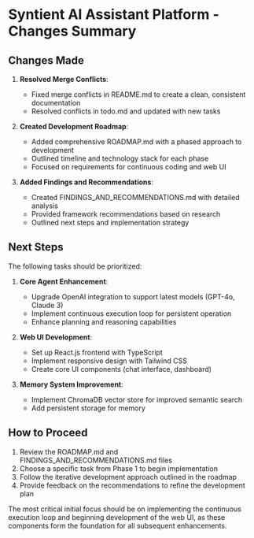 # Syntient AI Assistant Platform - Changes Summary

## Changes Made

1. **Resolved Merge Conflicts**:
   - Fixed merge conflicts in README.md to create a clean, consistent documentation
   - Resolved conflicts in todo.md and updated with new tasks

2. **Created Development Roadmap**:
   - Added comprehensive ROADMAP.md with a phased approach to development
   - Outlined timeline and technology stack for each phase
   - Focused on requirements for continuous coding and web UI

3. **Added Findings and Recommendations**:
   - Created FINDINGS_AND_RECOMMENDATIONS.md with detailed analysis
   - Provided framework recommendations based on research
   - Outlined next steps and implementation strategy

## Next Steps

The following tasks should be prioritized:

1. **Core Agent Enhancement**:
   - Upgrade OpenAI integration to support latest models (GPT-4o, Claude 3)
   - Implement continuous execution loop for persistent operation
   - Enhance planning and reasoning capabilities

2. **Web UI Development**:
   - Set up React.js frontend with TypeScript
   - Implement responsive design with Tailwind CSS
   - Create core UI components (chat interface, dashboard)

3. **Memory System Improvement**:
   - Implement ChromaDB vector store for improved semantic search
   - Add persistent storage for memory

## How to Proceed

1. Review the ROADMAP.md and FINDINGS_AND_RECOMMENDATIONS.md files
2. Choose a specific task from Phase 1 to begin implementation
3. Follow the iterative development approach outlined in the roadmap
4. Provide feedback on the recommendations to refine the development plan

The most critical initial focus should be on implementing the continuous execution loop and beginning development of the web UI, as these components form the foundation for all subsequent enhancements.
